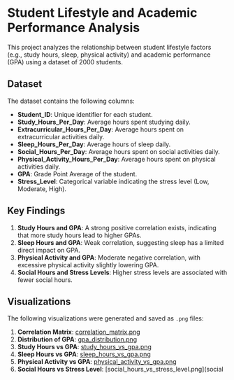 # Student Lifestyle and Academic Performance Analysis

This project analyzes the relationship between student lifestyle factors (e.g., study hours, sleep, physical activity) and academic performance (GPA) using a dataset of 2000 students.

## Dataset
The dataset contains the following columns:
- **Student_ID**: Unique identifier for each student.
- **Study_Hours_Per_Day**: Average hours spent studying daily.
- **Extracurricular_Hours_Per_Day**: Average hours spent on extracurricular activities daily.
- **Sleep_Hours_Per_Day**: Average hours of sleep daily.
- **Social_Hours_Per_Day**: Average hours spent on social activities daily.
- **Physical_Activity_Hours_Per_Day**: Average hours spent on physical activities daily.
- **GPA**: Grade Point Average of the student.
- **Stress_Level**: Categorical variable indicating the stress level (Low, Moderate, High).

## Key Findings
1. **Study Hours and GPA**: A strong positive correlation exists, indicating that more study hours lead to higher GPAs.
2. **Sleep Hours and GPA**: Weak correlation, suggesting sleep has a limited direct impact on GPA.
3. **Physical Activity and GPA**: Moderate negative correlation, with excessive physical activity slightly lowering GPA.
4. **Social Hours and Stress Levels**: Higher stress levels are associated with fewer social hours.

## Visualizations
The following visualizations were generated and saved as `.png` files:
1. **Correlation Matrix**: [correlation_matrix.png](correlation_matrix.png)
2. **Distribution of GPA**: [gpa_distribution.png](gpa_distribution.png)
3. **Study Hours vs GPA**: [study_hours_vs_gpa.png](study_hours_vs_gpa.png)
4. **Sleep Hours vs GPA**: [sleep_hours_vs_gpa.png](sleep_hours_vs_gpa.png)
5. **Physical Activity vs GPA**: [physical_activity_vs_gpa.png](physical_activity_vs_gpa.png)
6. **Social Hours vs Stress Level**: [social_hours_vs_stress_level.png](social
